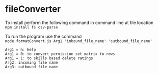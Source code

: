 # fileConverter

To install perform the following command in command line at file location  
`npm install fs csv-parse`  
  
To run the program use the command  
`node formatConvert.js Arg1 'inbound_file_name' 'outbound_file_name'`  

```
Arg1 = h: help
Arg1 = 0: to convert permission set matrix to rows
Arg1 = 1: to skills based delete ratings
Arg2: incoming file name
Arg3: outbound file name
```
